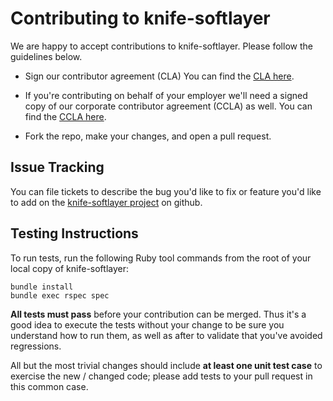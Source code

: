 # Contributing to knife-softlayer

We are happy to accept contributions to knife-softlayer.  Please follow the guidelines below.  

* Sign our contributor agreement (CLA) You can find the [CLA here](./docs/cla-individual.md).

* If you're contributing on behalf of your employer we'll need a signed copy of our corporate contributor agreement (CCLA) as well.  You can find the [CCLA here](./docs/cla-corporate.md).
    
* Fork the repo, make your changes, and open a pull request.

## Issue Tracking

You can file tickets to describe the bug you'd like to fix or feature you'd
like to add on the [knife-softlayer project](https://github.com/softlayer/knife-softlayer/issues) on github.

## Testing Instructions

To run tests, run the following Ruby tool commands from the root of your local copy of
knife-softlayer:

    bundle install
    bundle exec rspec spec
    
**All tests must pass** before your contribution can be merged. Thus it's a good idea
to execute the tests without your change to be sure you understand how to run
them, as well as after to validate that you've avoided regressions.

All but the most trivial changes should include **at least one unit test case** to exercise the
new / changed code; please add tests to your pull request in this common case.


